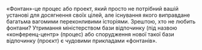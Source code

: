«Фонтан»-це процес або проект, який просто не потрібний вашій установі для досягнення своїх цілей, але існування якого виправдане багатьма вагомими переконливими історіями. Зрештою, хто не любить фонтани? Утримання міністерством бази відпочинку (під назвою «конференц-центр» (процес) або спорудження нової такої бази відпочинку (проєкт) є чудовими прикладами «фонтанів».